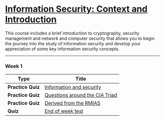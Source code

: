 # [Information Security: Context and Introduction](https://www.coursera.org/learn/information-security-data/) 

This course includes a brief introduction to cryptography, security management and network and computer security that allows you to begin the journey into the study of information security and develop your appreciation of some key information security concepts.

------------

### Week 1 

|Type |Title  |
| --- | --- | 
| **Practice Quiz** | [Information and security](https://github.com/repans/Information-Security--Context-and-Introduction/blob/21c28031ef614acb06cddbfb7c4a1aacf0039dae/Week-1/Practice-Quiz--Information-and-security.md) | 
| **Practice Quiz** | [Questions around the CIA Triad](https://github.com/repans/Information-Security--Context-and-Introduction/blob/21c28031ef614acb06cddbfb7c4a1aacf0039dae/Week-1/Practice-Quiz--Questions-around-the-CIA-Triad.md) | 
| **Practice Quiz** | [Derived from the RMIAS](https://github.com/repans/Information-Security--Context-and-Introduction/blob/21c28031ef614acb06cddbfb7c4a1aacf0039dae/Week-1/Practice-Quiz--Derived-from-the-RMIAS.md) | 
| **Quiz** | [End of week test](https://github.com/repans/Information-Security--Context-and-Introduction/blob/00c857d3a5b04287e735ee483dbc5112c7a12203/Week-1/Quiz--End-of-week-test.md) | 


